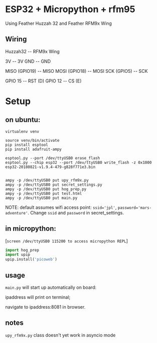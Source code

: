 # ESP32 + Micropython + rfm95

Using Feather Huzzah 32 and Feather RFM9x Wing


## Wiring

Huzzah32 -- RFM9x Wing

3V -- 3V
GND -- GND

MISO (GPIO19) -- MISO
MOSI (GPIO18) -- MOSI
SCK (GPIO5) -- SCK

GPIO 15 -- RST (D)
GPIO 12 -- CS (E)

# Setup

## on ubuntu:
```
virtualenv venv

source venv/bin/activate
pip install esptool
pip install adafruit-ampy

esptool.py --port /dev/ttyUSB0 erase_flash
esptool.py --chip esp32 --port /dev/ttyUSB0 write_flash -z 0x1000 esp32-20180821-v1.9.4-479-g828f771e3.bin


ampy -p /dev/ttyUSB0 put upy_rfm9x.py
ampy -p /dev/ttyUSB0 put secret_settings.py
ampy -p /dev/ttyUSB0 put hog_prep.py
ampy -p /dev/ttyUSB0 put test.html
ampy -p /dev/ttyUSB0 put main.py
```
NOTE: default assumes wifi access point: 
`ssid='jpl'`, `password='mars-adventure'`.
Change `ssid` and `password` in secret_settings.


## in micropython:

[`screen /dev/ttyUSB0 115200 to access micropython REPL`]
```python
import hog_prep
import upip
upip.install('picoweb')
```
## usage

`main.py` will start up automatically on board:

ipaddress will print on terminal;

navigate to ipaddress:8081 in browser.


## notes

`upy_rfm9x.py` class doesn't yet work in asyncio mode

